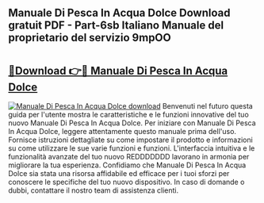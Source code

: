 ## Manuale Di Pesca In Acqua Dolce Download gratuit PDF - Part-6sb Italiano Manuale del proprietario del servizio 9mpOO

# <h2><a href="http://dfgfwm0.blite.top/?on=Manuale+Di+Pesca+In+Acqua+Dolce">🔗Download 👉🔴 Manuale Di Pesca In Acqua Dolce</a></h2>

[![Manuale Di Pesca In Acqua Dolce download](https://i.imgur.com/lujVjoI.png)](http://dfgfwm0.blite.top/?on=Manuale+Di+Pesca+In+Acqua+Dolce)
Benvenuti nel futuro questa guida per l'utente mostra le caratteristiche e le funzioni innovative del tuo nuovo Manuale Di Pesca In Acqua Dolce. Per iniziare con Manuale Di Pesca In Acqua Dolce, leggere attentamente questo manuale prima dell'uso. Fornisce istruzioni dettagliate su come impostare il prodotto e informazioni su come utilizzare le sue varie funzioni e funzioni. L'interfaccia intuitiva e le funzionalità avanzate del tuo nuovo REDDDDDDD lavorano in armonia per migliorare la tua esperienza. Confidiamo che Manuale Di Pesca In Acqua Dolce sia stata una risorsa affidabile ed efficace per i tuoi sforzi per conoscere le specifiche del tuo nuovo dispositivo. In caso di domande o dubbi, contattare il nostro team di assistenza clienti.
